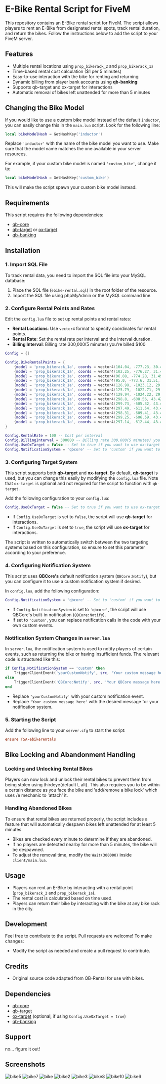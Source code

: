 # E-Bike Rental Script for FiveM



This repository contains an E-Bike rental script for FiveM. The script allows players to rent an E-Bike from designated rental spots, track rental duration, and return the bikes. Follow the instructions below to add the script to your FiveM server.

## Features

- Multiple rental locations using `prop_bikerack_2` and `prop_bikerack_1a`
- Time-based rental cost calculation (\$1 per 5 minutes)
- Easy-to-use interaction with the bike for renting and returning
- Dynamic billing from player bank accounts using **qb-banking**
- Supports qb-target and ox-target for interactions
- Automatic removal of bikes left unattended for more than 5 minutes

## Changing the Bike Model

If you would like to use a custom bike model instead of the default `inductor`, you can easily change this in the `main.lua` script. Look for the following line:

```lua
local bikeModelHash = GetHashKey('inductor')
```

Replace `'inductor'` with the name of the bike model you want to use. Make sure that the model name matches the one available in your server resources.

For example, if your custom bike model is named `'custom_bike'`, change it to:

```lua
local bikeModelHash = GetHashKey('custom_bike')
```

This will make the script spawn your custom bike model instead.

## Requirements

This script requires the following dependencies:

- [qb-core](https://github.com/qbcore-framework/qb-core)
- [qb-target](https://github.com/BerkieBb/qb-target) or [ox-target](https://github.com/overextended/ox_target)
- [qb-banking](https://github.com/qbcore-framework/qb-banking)

## Installation

### 1. Import SQL File

To track rental data, you need to import the SQL file into your MySQL database:

1. Place the SQL file (`ebike-rental.sql`) in the root folder of the resource.
2. Import the SQL file using phpMyAdmin or the MySQL command line.

### 2. Configure Rental Points and Rates

Edit the `config.lua` file to set up rental points and rental rates:

- **Rental Locations**: Use `vector4` format to specify coordinates for rental points.
- **Rental Rate**: Set the rental rate per interval and the interval duration.
- **Billing Interval**: Billing rate 300,000(5 minutes) you're billed $100

```lua
Config = {}

Config.BikeRentalPoints = {
    {model = 'prop_bikerack_1a', coords = vector4(104.04, -777.23, 30.48, 0.0)},
    {model = 'prop_bikerack_1a', coords = vector4(102.25, -776.27, 31.49, 0.0)},
    {model = 'prop_bikerack_1a', coords = vector4(96.88, -774.28, 31.49, 0.0)},
    {model = 'prop_bikerack_1a', coords = vector4(95.0, -773.6, 31.51, 0.0)},
    {model = 'prop_bikerack_1a', coords = vector4(126.98, -1023.12, 29.36, 0.0)},
    {model = 'prop_bikerack_1a', coords = vector4(125.79, -1022.71, 29.36, 0.0)},
    {model = 'prop_bikerack_1a', coords = vector4(129.94, -1024.22, 29.36, 0.0)},
    {model = 'prop_bikerack_1a', coords = vector4(298.8, -608.56, 43.42, 241.32)},
    {model = 'prop_bikerack_1a', coords = vector4(299.73, -605.32, 43.4, 248.07)},
    {model = 'prop_bikerack_1a', coords = vector4(297.49, -611.54, 43.42, 254.73)},
    {model = 'prop_bikerack_1a', coords = vector4(298.31, -609.41, 43.42, 244.78)},
    {model = 'prop_bikerack_1a', coords = vector4(299.25, -606.59, 43.4, 245.63)},
    {model = 'prop_bikerack_1a', coords = vector4(297.14, -612.44, 43.42, 249.86)},
}

Config.RentalRate = 100 -- Cost per interval
Config.BillingInterval = 300000 -- Billing rate 300,000(5 minutes) you're billed $100
Config.UseOxTarget = false -- Set to true if you want to use ox-target instead of qb-target
Config.NotificationSystem = 'qbcore' -- Set to 'custom' if you want to use a different notification system
```

### 3. Configuring Target System

This script supports both **qb-target** and **ox-target**. By default, **qb-target** is used, but you can change this easily by modifying the `config.lua` file. Note that `ox-target` is optional and not required for the script to function with `qb-target`.

Add the following configuration to your `config.lua`:

```lua
Config.UseOxTarget = false -- Set to true if you want to use ox-target instead of qb-target
```

- If `Config.UseOxTarget` is set to `false`, the script will use **qb-target** for interactions.
- If `Config.UseOxTarget` is set to `true`, the script will use **ox-target** for interactions.

The script is written to automatically switch between the two targeting systems based on this configuration, so ensure to set this parameter according to your preference.

### 4. Configuring Notification System

This script uses **QBCore's** default notification system (`QBCore:Notify`), but you can configure it to use a custom notification system if desired.

In `config.lua`, add the following configuration:

```lua
Config.NotificationSystem = 'qbcore' -- Set to 'custom' if you want to use a different notification system
```

- If `Config.NotificationSystem` is set to `'qbcore'`, the script will use QBCore's built-in notification (`QBCore:Notify`).
- If set to `'custom'`, you can replace notification calls in the code with your own custom events.

### Notification System Changes in `server.lua`

In `server.lua`, the notification system is used to notify players of certain events, such as returning the bike or having insufficient funds. The relevant code is structured like this:

```lua
if Config.NotificationSystem == 'custom' then
    TriggerClientEvent('yourCustomNotify', src, 'Your custom message here')
else
    TriggerClientEvent('QBCore:Notify', src, 'Your QBCore message here', 'type')
end
```

- Replace `'yourCustomNotify'` with your custom notification event.
- Replace `'Your custom message here'` with the desired message for your notification system.

### 5. Starting the Script

Add the following line to your `server.cfg` to start the script:

```cfg
ensure TSA-ebikerentals
```

## Bike Locking and Abandonment Handling

### Locking and Unlocking Rental Bikes

Players can now lock and unlock their rental bikes to prevent them from being stolen using thirdeye(default L alt). This also requires you to be within a certain distance as you face the bike and 'add/remove a bike lock' which uses /e mechanic to 'attach' it.

### Handling Abandoned Bikes

To ensure that rental bikes are returned properly, the script includes a feature that will automatically despawn bikes left unattended for at least 5 minutes.&#x20;

- Bikes are checked every minute to determine if they are abandoned.
- If no players are detected nearby for more than 5 minutes, the bike will be despawned.
- To adjust the removal time, modify the `Wait(300000)` inside `client/main.lua`.

## Usage

- Players can rent an E-Bike by interacting with a rental point (`prop_bikerack_2` and `prop_bikerack_1a`).
- The rental cost is calculated based on time used.
- Players can return their bike by interacting with the bike at any bike rack in the city.

## Development

Feel free to contribute to the script. Pull requests are welcome! To make changes:

- Modify the script as needed and create a pull request to contribute.

## Credits

- Original source code adapted from QB-Rental for use with bikes.

## Dependencies

- [qb-core](https://github.com/qbcore-framework/qb-core)
- [qb-target](https://github.com/BerkieBb/qb-target)
- [ox-target](https://github.com/overextended/ox_target) (optional, if using `Config.UseOxTarget = true`)
- [qb-banking](https://github.com/qbcore-framework/qb-banking)

## Support
no... figure it out!

## Screenshots
![bike5](https://github.com/user-attachments/assets/9e265775-ba7a-4ee1-a721-3593b6667433)
![bike7](https://github.com/user-attachments/assets/973156ad-a240-4431-98e4-d1ee86f48622)
![bike](https://github.com/user-attachments/assets/dc94a27a-3d42-4b92-8fe0-1f381b90e82c)
![bike2](https://github.com/user-attachments/assets/ff53603b-32c1-4fb0-8cd9-cdceb451ed0a)
![bike3](https://github.com/user-attachments/assets/bf98bb87-cd7d-41dd-86ae-78014c15163b)
![bike8](https://github.com/user-attachments/assets/0e43206f-dc10-479a-b664-7de508a32a8f)
![bike10](https://github.com/user-attachments/assets/96c44d2b-030c-4dd1-8374-ae904ac0c31a)
![bike6](https://github.com/user-attachments/assets/8641c635-c143-4abd-9c76-005c69419384)


